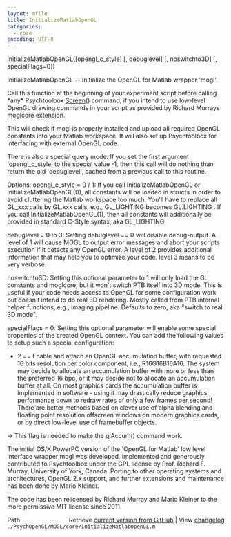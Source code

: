 ```yaml
---
layout: mfile
title: InitializeMatlabOpenGL
categories:
  - core
encoding: UTF-8
---
```


InitializeMatlabOpenGL\(\[opengl\_c\_style\] \[, debuglevel\] \[, noswitchto3D\] \[, specialFlags=0\]\)

InitializeMatlabOpenGL -- Initialize the OpenGL for Matlab wrapper 'mogl'.

Call this function at the beginning of your experiment script before
calling \*any\* Psychtoolbox [Screen](/docs/Screen)\(\) command, if you intend to use low-level
OpenGL drawing commands in your script as provided by Richard Murrays
moglcore extension.

This will check if mogl is properly installed and upload all required
OpenGL constants into your Matlab workspace. It will also set up
Psychtoolbox for interfacing with external OpenGL code.

There is also a special query mode: If you set the first argument
'opengl\_c\_style' to the special value -1, then this call will do nothing
than return the old 'debuglevel', cached from a previous call to this
routine.


Options:
opengl\_c\_style = 0 / 1:
If you call InitializeMatlabOpenGL or InitializeMatlabOpenGL\(0\), all
constants will be loaded in structs in order to avoid cluttering the
Matlab workspace too much. You'll have to replace all GL\_xxx calls by
GL.xxx calls, e.g., GL\_LIGHTING becomes GL.LIGHTING .
If you call InitializeMatlabOpenGL\(1\), then all constants will additionally
be provided in standard C-Style syntax, aka GL\_LIGHTING.

debuglevel = 0 to 3: Setting debuglevel == 0 will disable debug-output.
A level of 1 will cause MOGL to output error messages and abort your
scripts execution if it detects any OpenGL error. A level of 2 provides
additional information that may help you to optimize your code. level 3
means to be very verbose.

noswitchto3D: Setting this optional parameter to 1 will only load the GL
constants and moglcore, but it won't switch PTB itself into 3D mode. This
is useful if your code needs access to OpenGL for some configuration work
but doesn't intend to do real 3D rendering. Mostly called from PTB
internal helper functions, e.g., imaging pipeline. Defaults to zero, aka
"switch to real 3D mode".

specialFlags = 0: Setting this optional parameter will enable some
special properties of the created OpenGL context. You can add the
following values to setup such a special configuration:

   + 2  == Enable and attach an OpenGL accumulation buffer, with
   requested 16 bits resolution per color component, i.e., R16G16B16A16.
   The system may decide to allocate an accumulation buffer with more or
   less than the preferred 16 bpc, or it may decide not to allocate an
   accumulation buffer at all. On most graphics cards the accumulation
   buffer is implemented in software - using it may drastically reduce
   graphics performance down to redraw rates of only a few frames per
   second\! There are better methods based on clever use of alpha blending
   and floating point resolution offscreen windows on modern graphics
   cards, or by direct low-level use of framebuffer objects.

   -\> This flag is needed to make the glAccum\(\) command work.



The initial OS/X PowerPC version of the 'OpenGL for Matlab' low level
interface wrapper mogl was developed, implemented and generously
contributed to Psychtoolbox under the GPL license by Prof. Richard F.
Murray, University of York, Canada. Porting to other operating systems
and architectures, OpenGL 2.x support, and further extensions and
maintenance has been done by Mario Kleiner.

The code has been relicensed by Richard Murray and Mario Kleiner to the
more permissive MIT license since 2011.



<div class="code_header" style="text-align:right;">
  <span style="float:left;">Path&nbsp;&nbsp;</span> <span class="counter">Retrieve <a href=
  "https://raw.github.com/Psychtoolbox-3/Psychtoolbox-3/beta/./PsychOpenGL/MOGL/core/InitializeMatlabOpenGL.m">current version from GitHub</a> | View <a href=
  "https://github.com/Psychtoolbox-3/Psychtoolbox-3/commits/beta/./PsychOpenGL/MOGL/core/InitializeMatlabOpenGL.m">changelog</a></span>
</div>
<div class="code">
  <code>./PsychOpenGL/MOGL/core/InitializeMatlabOpenGL.m</code>
</div>
